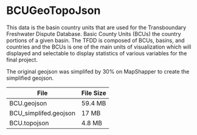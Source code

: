 # BCUGeoTopoJson

This data is the basin country units that are used for the Transboundary Freshwater Dispute Database. Basic County Units (BCUs)
the country portions of a given basin. The TFDD is composed of BCUs, basins, and countries and the BCUs is one of the main
units of visualization which will displayed and selectable to display statistics of various variables for the final project.

The original geojson was simplifed by 30% on MapShapper to create the simplified geojson.

| File                  | File Size |
| --------------------- | --------- |
| BCU.geojson           | 59.4 MB   |
| BCU_simplifed.geojson | 17 MB     |
| BCU.topojson          | 4.8 MB    |


